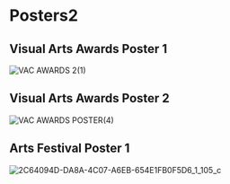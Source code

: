 # Posters2

## Visual Arts Awards Poster 1
![VAC AWARDS 2(1)](https://user-images.githubusercontent.com/77594578/182001957-7b36c569-3ebd-4fa5-85da-f3f2b2389992.png)

## Visual Arts Awards Poster 2
![VAC AWARDS POSTER(4)](https://user-images.githubusercontent.com/77594578/182001986-3c6a8794-441b-4e43-94fb-5f154847c4fd.png)

## Arts Festival Poster 1
![2C64094D-DA8A-4C07-A6EB-654E1FB0F5D6_1_105_c](https://user-images.githubusercontent.com/77594578/182002116-fa150caa-69f2-4914-8873-1533e212b4eb.jpeg)
